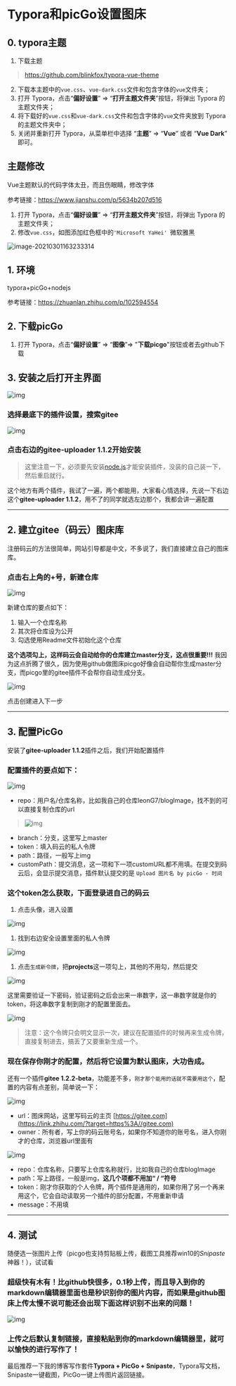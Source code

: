 # Typora和picGo设置图床

## 0. typora主题

1. 下载主题

> https://github.com/blinkfox/typora-vue-theme

2. 下载本主题中的`vue.css`、`vue-dark.css`文件和包含字体的`vue`文件夹；
3. 打开 Typora，点击“**偏好设置**” => “**打开主题文件夹**”按钮，将弹出 Typora 的主题文件夹；
4. 将下载好的`vue.css`和`vue-dark.css`文件和包含字体的`vue`文件夹放到 Typora 的主题文件夹中；
5. 关闭并重新打开 Typora，从菜单栏中选择 “**主题**” => “**Vue**” 或者 “**Vue Dark**” 即可。

## 主题修改

Vue主题默认的代码字体太丑，而且伤眼睛，修改字体

参考链接：https://www.jianshu.com/p/5634b207d516

1. 打开 Typora，点击“**偏好设置**” => “**打开主题文件夹**”按钮，将弹出 Typora 的主题文件夹；
2. 修改`vue.css`，如图添加红色框中的`'Microsoft YaHei' `微软雅黑

![image-20210301163233314](https://gitee.com/danmoqi/pictureBed/raw/master/img/image-20210301163233314.png)

## 1.  环境

typora+picGo+nodejs

参考链接：https://zhuanlan.zhihu.com/p/102594554

## 2. 下载picGo

1. 打开 Typora，点击“**偏好设置**” => “**图像**”=> "**下载picgo**"按钮或者去github下载

## 3. 安装之后打开主界面

![img](https://gitee.com/danmoqi/pictureBed/raw/master/img/v2-83da997e41df3d5a366492075e84e8c6_720w.jpg)



### 选择最底下的插件设置，搜索**gitee**



![img](https://gitee.com/danmoqi/pictureBed/raw/master/img/v2-e571ed50235f2f82661b5b1315419bd5_720w.jpg)



### 点击右边的gitee-uploader 1.1.2开始安装

> 这里注意一下，必须要先安装[node.js](https://link.zhihu.com/?target=https%3A//nodejs.org/en/)才能安装插件，没装的自己装一下，然后重启就行。

这个地方有两个插件，我试了一遍，两个都能用，大家看心情选择，先说一下右边这个**gitee-uploader 1.1.2**，用不了的同学就选左边那个，我都会讲一遍配置

------

## 2. 建立gitee（码云）图床库

注册码云的方法很简单，网站引导都是中文，不多说了，我们直接建立自己的图床库。

### 点击右上角的+号，新建仓库



![img](https://gitee.com/danmoqi/pictureBed/raw/master/img/v2-44a4581b8e0ac9a0bc6747ee9b507a0e_720w.jpg)



新建仓库的要点如下：

1. 输入一个仓库名称
2. 其次将仓库设为公开
3. 勾选使用Readme文件初始化这个仓库

**这个选项勾上，这样码云会自动给你的仓库建立master分支，这点很重要!!!** 我因为这点折腾了很久，因为使用github做图床picgo好像会自动帮你生成master分支，而picgo里的gitee插件不会帮你自动生成分支。



![img](https://gitee.com/danmoqi/pictureBed/raw/master/img/v2-11790828fe9ce436ea6d92fbe1c0662f_720w.jpg)



点击创建进入下一步

------

## 3. 配置PicGo

安装了**gitee-uploader 1.1.2**插件之后，我们开始配置插件

### 配置插件的要点如下：

![img](https://gitee.com/danmoqi/pictureBed/raw/master/img/v2-7fd17e45105b65c13c9c7e260a5b6d87_720w.jpg)

- repo：用户名/仓库名称，比如我自己的仓库leonG7/blogImage，找不到的可以直接复制仓库的url

>  ![img](https://pic3.zhimg.com/80/v2-c0bc93a55fc118fb9731371af0c8a702_720w.png)

- branch：分支，这里写上master
- token：填入码云的私人令牌
- path：路径，一般写上img
- customPath：提交消息，这一项和下一项customURL都不用填。在提交到码云后，会显示提交消息，插件默认提交的是 `Upload 图片名 by picGo - 时间`

### 这个token怎么获取，下面登录进自己的码云

1. 点击头像，进入设置



![img](https://gitee.com/danmoqi/pictureBed/raw/master/img/v2-09207edcefff7852c91abcc3df3c5ba0_720w.png)



1. 找到右边安全设置里面的私人令牌



![img](https://gitee.com/danmoqi/pictureBed/raw/master/img/v2-bc612193330f4235b8c887dc95a77f68_720w.jpg)



1. 点击`生成新令牌`，把**projects**这一项勾上，其他的不用勾，然后提交

![img](https://gitee.com/danmoqi/pictureBed/raw/master/img/v2-9d8ba0adb98d509d3de8c1b615c68353_720w.jpg)



这里需要验证一下密码，验证密码之后会出来一串数字，这一串数字就是你的token，将这串数字复制到刚才的配置里面去。

![img](https://gitee.com/danmoqi/pictureBed/raw/master/img/v2-7d9e998d82ae965fe7f1ddd93d59d48a_720w.jpg)



> 注意：这个令牌只会明文显示一次，建议在配置插件的时候再来生成令牌，直接复制进去，搞丢了又要重新生成一个。

### 现在保存你刚才的配置，然后将它设置为默认图床，大功告成。

还有一个插件**gitee 1.2.2-beta**，功能差不多，`刚才那个能用的话就不需要用这个`，配置的内容有点差别，简单说一下：



![img](https://gitee.com/danmoqi/pictureBed/raw/master/img/v2-499cfcbda9cbd6c4f5c8e23f30e382cc_720w.jpg)



- url：图床网站，这里写码云的主页 [https://gitee.com](https://link.zhihu.com/?target=https%3A//gitee.com)
- owner：所有者，写上你的码云账号名，如果你不知道你的账号名，进入你刚才的仓库，浏览器url里面有



![img](https://gitee.com/danmoqi/pictureBed/raw/master/img/v2-f782ba2cb965931f00798322d42d3e54_720w.png)



- repo：仓库名称，只要写上仓库名称就行，比如我自己的仓库blogImage
- path：写上路径，一般是img，**这几个项都不用加“ / “符号**
- token：刚才你获取的个人令牌，两个插件是通用的，如果你用了另一个再来用这个，它会自动读取另一个插件的部分配置，不用重新申请
- message：不用填

------

## 4. 测试

随便选一张图片上传（picgo也支持剪贴板上传，截图工具推荐win10的*Snipaste*神器！），试试看

### 超级快有木有！比github快很多，0.1秒上传，而且导入到你的markdown编辑器里面也是秒识别你的图片内容，而如果是github图床上传太慢不说可能还会出现下面这样识别不出来的问题！



![img](https://gitee.com/danmoqi/pictureBed/raw/master/img/v2-7d18d14d530df892f48202f683947fcc_720w.jpg)



### 上传之后默认复制链接，直接粘贴到你的markdown编辑器里，就可以愉快的进行写作了！

最后推荐一下我的博客写作套件**Typora + PicGo + Snipaste**，Typora写文档，Snipaste一键截图，PicGo一键上传图片返回链接。